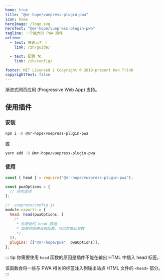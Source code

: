 ```yaml
---
home: true
title: "@mr-hope/vuepress-plugin-pwa"
icon: home
heroImage: /logo.svg
heroText: "@mr-hope/vuepress-plugin-pwa"
tagline: 一个强大的 PWA 插件
action:
  - text: 快速上手 💡
    link: /zh/guide/

  - text: 配置 🛠
    link: /zh/config/

footer: MIT Licensed | Copyright © 2019-present Ken Trinh
copyrightText: false
---
```


渐进式网页应用 (Progressive Web App) 支持。

## 使用插件

### 安装

```bash
npm i -D @mr-hope/vuepress-plugin-pwa
```

或

```bash
yarn add -D @mr-hope/vuepress-plugin-pwa
```

### 使用

```js
const { head } = require("@mr-hope/vuepress-plugin-pwa");

const pwaOptions = {
  // 你的选项
};

// .vuepress/config.js
module.exports = {
  head: head(pwaOptions, [
    /*
     * 你原始的 head 数组
     * 如果你原来没有配置，可以忽略此参数
     */
  ]),
  plugins: [["@mr-hope/pwa", pwaOptions]],
};
```

::: tip
你需要使用 `head` 函数的原因是插件不能在输出 HTML 中插入 head 标签。

该函数会将一些与 PWA 相关的标签注入到输出站点 HTML 文件的 `<head>` 部分。
:::
